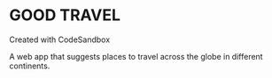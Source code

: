 # GOOD TRAVEL
Created with CodeSandbox

A web app that suggests places to travel across the globe in different continents.
